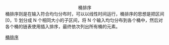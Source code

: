 <center>桶排序</center>
桶排序则是在输入符合均匀分布时，可以以线性时间运行，桶排序的思想是把区间 [0，1) 划分成 N 个相同大小的子区间，将 N 个输入均匀分布到各个桶中，然后对各个桶的链表使用插入排序，最终依次列出所有桶的元素。

[桶排序](./picture/algorithm-bucket-1.jpeg)
